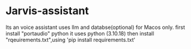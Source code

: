 # Jarvis-assistant
Its an voice assistant uses llm and databse(optional) for Macos only.
first install "portaudio" python
it uses python (3.10.18)
then install "rqeuirements.txt",using 'pip install requirements.txt'
